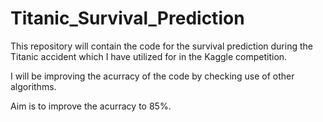 # Titanic_Survival_Prediction

This repository will contain the code for the survival prediction during the Titanic accident which I have utilized for in the Kaggle competition.

I will be improving the acurracy of the code by checking use of other algorithms.

Aim is to improve the acurracy to 85%.
